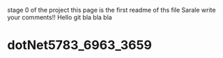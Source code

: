 stage 0 of the project
this page is the first readme of ths file
Sarale write your comments!!
Hello git
bla bla bla
# dotNet5783_6963_3659

